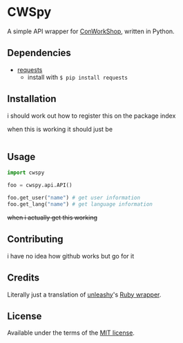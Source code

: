 # CWSpy
A simple API wrapper for [ConWorkShop](http://conworkshop.info/), written in Python.
## Dependencies
- [requests](http://docs.python-requests.org/en/master/)
  - install with `$ pip install requests`

## Installation
i should work out how to register this on the package index

when this is working it should just be
```pip install cwspy
```

## Usage
```python
import cwspy

foo = cwspy.api.API()

foo.get_user("name") # get user information
foo.get_lang("name") # get language information
```
~~when i actually get this working~~
## Contributing
i have no idea how github works but go for it
## Credits
Literally just a translation of [unleashy](https://github.com/unleashy)'s [Ruby wrapper](https://github.com/unleashy/cwsrb).
## License
Available under the terms of the [MIT license](http://opensource.org/licenses/MIT).
